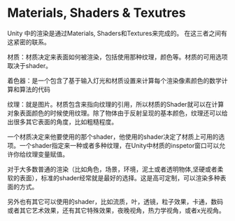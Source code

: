 # Materials, Shaders & Texutres
Unity 中的渲染是通过Materials, Shaders和Textures来完成的。
在这三者之间有这紧密的联系。

材质：材质决定来表面如何被渲染，包括使用那种纹理，颜色等。材质的可用选项取决于shader。

着色器：是一个包含了基于输入灯光和材质设置来计算每个渲染像素颜色的数学计算和算法的代码

纹理：就是图片。材质包含来指向纹理的引用，所以材质的Shader就可以在计算对象表面颜色的时候使用纹理。除了物体由于反射呈现的基本颜色，纹理还可以给出很多其它表面的角度，比如粗糙程度。

一个材质决定来他要使用的那个shader，他使用的shader决定了材质上可用的选项。一个shader指定来一种或者多种纹理，在Unity中材质的inspetor窗口可以允许你给纹理变量赋值。

对于大多数普通的渲染（比如角色，场景，环境，泥土或者透明物体,坚硬或者柔软的表面），标准的shader经常就是最好的选择。这是高可定制，可以渲染多种表面的方式。

另外也有其它可以使用的shader，比如流质，叶，透镜，粒子效果，卡通，数码或者其它艺术效果，还有其它特殊效果，夜晚视角，热力学视角，或者x光视角。
